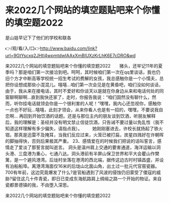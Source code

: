 # 来2022几个网站的填空题贴吧来个你懂的填空题2022
是山娃早记下了他们的学校和联各

👉/观/看/入/口👉http://www.baidu.com/link?url=9GtYscxq2JHtl4wpmtdwIAAxXmBlUXzKrLhK6E7cDRO&wd

来2022几个网站的填空题贴吧来个你懂的填空题2022　　猪头，还牢记11年的夏季吗？那是咱们第一次接洽到吧。呵呵，其时候咱们第一次在qq里谈话，我也仍旧个方才中断高等学校统一招生考试的费解的女孩，我总感触你是一个小懦夫，总把你设想成那些小混混儿。嘻嘻…咱们第一次会见是在黄昏吧，咱们没如何谈话，由于，我从来在接电话，其时不爱好和你谈天以是就在你身边从来和电话何处的同窗聊啊聊啊…直到我快还家了，走时，你报告我说：“咱们固然没有聊什么，然而，听你挂电话就领会你是一个很利害的人呢！”嘿嘿，我内心还忽视你，感触你一点也不好玩…嘻嘻，此刻才领会，从来你看人也是有一招的，嘿嘿，不要说我自恋啊…
再回到开始饮酒的话题。还是与那位主内的朋友谈到饮酒，听朋友解释后，我的理解是：圣经并没有明文禁止信徒饮酒，只告诫不要过量以免乱性（我不知道这样理解有多少偏失，请指点我）。
	　　她刚刚塞进去，许校长就扬起了铁火钳。那真是迅雷不及掩耳，当我们反应过来，火笼已被打扁，炭星四溅好在许朝晖的脚抽得快，否则后果极其严重。
	23、感情爱在的时候我们把说的话叫誓言，感情走了爱淡了那誓言就叫逝言。
洞头是温州肩上交通的要害通道，海洋运输以洞头港、三盘港为重心，七通八达。洞头港前有半屏山保卫世界和平大会瞿山作樊篱，是一个避风港湾。后垅村坐落在港湾的西北端，据传这边古时村镇昌盛，并设有泊船船埠。离港湾海面仅16米的后垅山北面山角，出土过一批元代官窑瓷器。700有年前，这边究竟爆发了什么?是官船遇到了风波的侵蚀仍旧蒙受了倭寇的威胁?留住这几十件青瓷，即日已变成东海航路肩上绸缎之路一个开始的物证。来自瓷都景德镇的我，不由堕入深思。

来2022几个网站的填空题贴吧来个你懂的填空题2022
